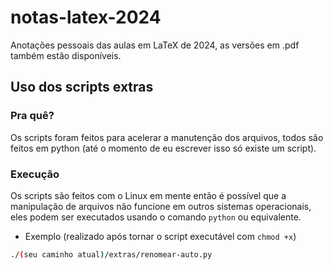 # notas-latex-2024
Anotações pessoais das aulas em LaTeX de 2024, as versões em .pdf também estão disponíveis.

## Uso dos scripts extras

### Pra quê?
Os scripts foram feitos para acelerar a manutenção dos arquivos, todos são feitos em python (até o momento de eu escrever isso só existe um script).

### Execução
Os scripts são feitos com o Linux em mente então é possível que a manipulação de arquivos não funcione em outros sistemas operacionais, eles podem ser executados usando o comando `python` ou equivalente.


- Exemplo (realizado após tornar o script executável com `chmod +x`)
```bash
./(seu caminho atual)/extras/renomear-auto.py
```
